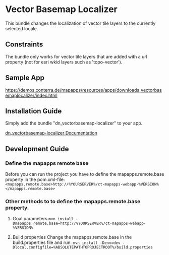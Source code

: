 # Vector Basemap Localizer

This bundle changes the localization of vector tile layers to the currently selected locale.

## Constraints

The bundle only works for vector tile layers that are added with a url property (not for esri wkid layers such as 'topo-vector').

## Sample App
https://demos.conterra.de/mapapps/resources/apps/downloads_vectorbasemaplocalizer/index.html

## Installation Guide

Simply add the bundle "dn_vectorbasemap-localizer" to your app.

[dn_vectorbasemap-localizer Documentation](https://github.com/conterra/mapapps-vectorbasemap-localizer/tree/master/src/main/js/bundles/dn_vectorbasemap-localizer)

## Development Guide
### Define the mapapps remote base
Before you can run the project you have to define the mapapps.remote.base property in the pom.xml-file:
`<mapapps.remote.base>http://%YOURSERVER%/ct-mapapps-webapp-%VERSION%</mapapps.remote.base>`

### Other methods to to define the mapapps.remote.base property.
1. Goal parameters
`mvn install -Dmapapps.remote.base=http://%YOURSERVER%/ct-mapapps-webapp-%VERSION%`

2. Build properties
Change the mapapps.remote.base in the build.properties file and run:
`mvn install -Denv=dev -Dlocal.configfile=%ABSOLUTEPATHTOPROJECTROOT%/build.properties`
